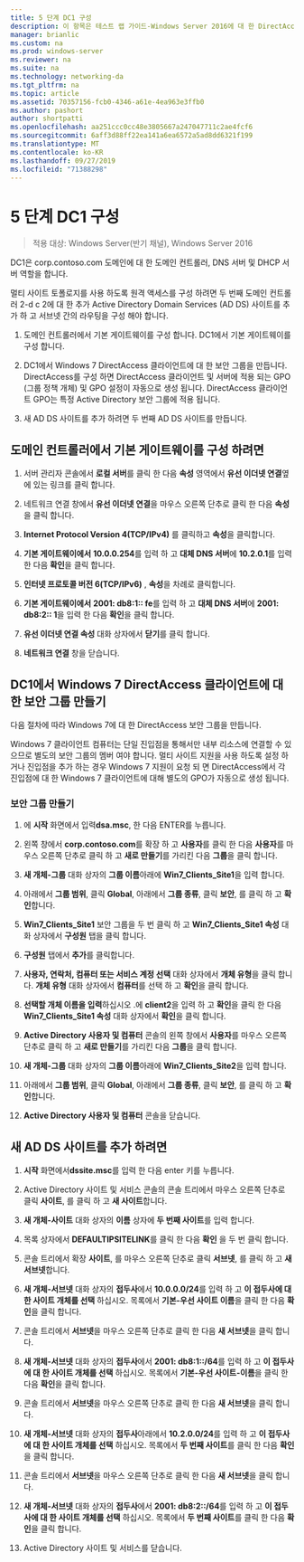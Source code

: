 ```yaml
---
title: 5 단계 DC1 구성
description: 이 항목은 테스트 랩 가이드-Windows Server 2016에 대 한 DirectAccess 멀티 사이트 배포 시연의 일부입니다.
manager: brianlic
ms.custom: na
ms.prod: windows-server
ms.reviewer: na
ms.suite: na
ms.technology: networking-da
ms.tgt_pltfrm: na
ms.topic: article
ms.assetid: 70357156-fcb0-4346-a61e-4ea963e3ffb0
ms.author: pashort
author: shortpatti
ms.openlocfilehash: aa251ccc0cc48e3805667a247047711c2ae4fcf6
ms.sourcegitcommit: 6aff3d88ff22ea141a6ea6572a5ad8dd6321f199
ms.translationtype: MT
ms.contentlocale: ko-KR
ms.lasthandoff: 09/27/2019
ms.locfileid: "71388298"
---
```

# <a name="step-5-configure-dc1"></a>5 단계 DC1 구성

>적용 대상: Windows Server(반기 채널), Windows Server 2016

DC1은 corp.contoso.com 도메인에 대 한 도메인 컨트롤러, DNS 서버 및 DHCP 서버 역할을 합니다.  
  
멀티 사이트 토폴로지를 사용 하도록 원격 액세스를 구성 하려면 두 번째 도메인 컨트롤러 2-d c 2에 대 한 추가 Active Directory Domain Services (AD DS) 사이트를 추가 하 고 서브넷 간의 라우팅을 구성 해야 합니다.  
  
1. 도메인 컨트롤러에서 기본 게이트웨이를 구성 합니다. DC1에서 기본 게이트웨이를 구성 합니다.  
  
2. DC1에서 Windows 7 DirectAccess 클라이언트에 대 한 보안 그룹을 만듭니다. DirectAccess를 구성 하면 DirectAccess 클라이언트 및 서버에 적용 되는 GPO (그룹 정책 개체) 및 GPO 설정이 자동으로 생성 됩니다. DirectAccess 클라이언트 GPO는 특정 Active Directory 보안 그룹에 적용 됩니다.  
  
3. 새 AD DS 사이트를 추가 하려면 두 번째 AD DS 사이트를 만듭니다.  
  
## <a name="to-configure-the-default-gateway-on-the-domain-controller"></a>도메인 컨트롤러에서 기본 게이트웨이를 구성 하려면  
  
1.  서버 관리자 콘솔에서 **로컬 서버**를 클릭 한 다음 **속성** 영역에서 **유선 이더넷 연결**옆에 있는 링크를 클릭 합니다.  
  
2.  네트워크 연결 창에서 **유선 이더넷 연결**을 마우스 오른쪽 단추로 클릭 한 다음 **속성**을 클릭 합니다.  
  
3.  **Internet Protocol Version 4(TCP/IPv4)** 를 클릭하고 **속성**을 클릭합니다.  
  
4.  **기본 게이트웨이에서** **10.0.0.254**를 입력 하 고 **대체 DNS 서버**에 **10.2.0.1**를 입력 한 다음 **확인**을 클릭 합니다.  
  
5.  **인터넷 프로토콜 버전 6(TCP/IPv6)** , **속성**을 차례로 클릭합니다.  
  
6.  **기본 게이트웨이에서** **2001: db8:1:: fe**를 입력 하 고 **대체 DNS 서버**에 **2001: db8:2:: 1**을 입력 한 다음 **확인**을 클릭 합니다.  
  
7.  **유선 이더넷 연결 속성** 대화 상자에서 **닫기**를 클릭 합니다.  
  
8.  **네트워크 연결** 창을 닫습니다.  
  
## <a name="create-security-groups-for-windows-7-directaccess-clients-on-dc1"></a>DC1에서 Windows 7 DirectAccess 클라이언트에 대 한 보안 그룹 만들기  
다음 절차에 따라 Windows 7에 대 한 DirectAccess 보안 그룹을 만듭니다.  
  
 Windows 7 클라이언트 컴퓨터는 단일 진입점을 통해서만 내부 리소스에 연결할 수 있으므로 별도의 보안 그룹의 멤버 여야 합니다. 멀티 사이트 지원을 사용 하도록 설정 하거나 진입점을 추가 하는 경우 Windows 7 지원이 요청 되 면 DirectAccess에서 각 진입점에 대 한 Windows 7 클라이언트에 대해 별도의 GPO가 자동으로 생성 됩니다.  
  
### <a name="create-security-groups"></a>보안 그룹 만들기  
  
1.  에 **시작** 화면에서 입력**dsa.msc**, 한 다음 ENTER를 누릅니다.  
  
2.  왼쪽 창에서 **corp.contoso.com**를 확장 하 고 **사용자**를 클릭 한 다음 **사용자**를 마우스 오른쪽 단추로 클릭 하 고 **새로 만들기**를 가리킨 다음 **그룹**을 클릭 합니다.  
  
3.  **새 개체-그룹** 대화 상자의 **그룹 이름**아래에 **Win7_Clients_Site1**을 입력 합니다.  
  
4.  아래에서 **그룹 범위**, 클릭 **Global**, 아래에서 **그룹 종류**, 클릭 **보안**, 를 클릭 하 고 **확인**합니다.  
  
5.  **Win7_Clients_Site1** 보안 그룹을 두 번 클릭 하 고 **Win7_Clients_Site1 속성** 대화 상자에서 **구성원** 탭을 클릭 합니다.  
  
6.  **구성원** 탭에서 **추가**를 클릭합니다.  
  
7.  **사용자, 연락처, 컴퓨터 또는 서비스 계정 선택** 대화 상자에서 **개체 유형**을 클릭 합니다. **개체 유형** 대화 상자에서 **컴퓨터**를 선택 하 고 **확인**을 클릭 합니다.  
  
8.  **선택할 개체 이름을 입력**하십시오 .에 **client2**을 입력 하 고 **확인**을 클릭 한 다음 **Win7_Clients_Site1 속성** 대화 상자에서 **확인**을 클릭 합니다.  
  
9. **Active Directory 사용자 및 컴퓨터** 콘솔의 왼쪽 창에서 **사용자**를 마우스 오른쪽 단추로 클릭 하 고 **새로 만들기**를 가리킨 다음 **그룹**을 클릭 합니다.  
  
10. **새 개체-그룹** 대화 상자의 **그룹 이름**아래에 **Win7_Clients_Site2**을 입력 합니다.  
  
11. 아래에서 **그룹 범위**, 클릭 **Global**, 아래에서 **그룹 종류**, 클릭 **보안**, 를 클릭 하 고 **확인**합니다.  
  
12. **Active Directory 사용자 및 컴퓨터** 콘솔을 닫습니다.  
  
## <a name="to-add-a-new-ad-ds-site"></a>새 AD DS 사이트를 추가 하려면  
  
1.  **시작** 화면에서**dssite.msc**를 입력 한 다음 enter 키를 누릅니다.  
  
2.  Active Directory 사이트 및 서비스 콘솔의 콘솔 트리에서 마우스 오른쪽 단추로 클릭 **사이트**, 를 클릭 하 고 **새 사이트**합니다.  
  
3.  **새 개체-사이트** 대화 상자의 **이름** 상자에 **두 번째 사이트**를 입력 합니다.  
  
4.  목록 상자에서 **DEFAULTIPSITELINK**를 클릭 한 다음 **확인** 을 두 번 클릭 합니다.  
  
5.  콘솔 트리에서 확장 **사이트**, 를 마우스 오른쪽 단추로 클릭 **서브넷**, 를 클릭 하 고 **새 서브넷**합니다.  
  
6.  **새 개체-서브넷** 대화 상자의 **접두사**에서 **10.0.0.0/24**를 입력 하 고 **이 접두사에 대 한 사이트 개체를 선택** 하십시오. 목록에서 **기본-우선 사이트 이름**을 클릭 한 다음 **확인**을 클릭 합니다.  
  
7.  콘솔 트리에서 **서브넷**을 마우스 오른쪽 단추로 클릭 한 다음 **새 서브넷**을 클릭 합니다.  
  
8.  **새 개체-서브넷** 대화 상자의 **접두사**에서 **2001: db8:1::/64**를 입력 하 고 **이 접두사에 대 한 사이트 개체를 선택** 하십시오. 목록에서 **기본-우선 사이트-이름**을 클릭 한 다음 **확인**을 클릭 합니다.  
  
9. 콘솔 트리에서 **서브넷**을 마우스 오른쪽 단추로 클릭 한 다음 **새 서브넷**을 클릭 합니다.  
  
10. **새 개체-서브넷** 대화 상자의 **접두사**아래에서 **10.2.0.0/24**를 입력 하 고 **이 접두사에 대 한 사이트 개체를 선택** 하십시오. 목록에서 **두 번째 사이트**를 클릭 한 다음 **확인**을 클릭 합니다.  
  
11. 콘솔 트리에서 **서브넷**을 마우스 오른쪽 단추로 클릭 한 다음 **새 서브넷**을 클릭 합니다.  
  
12. **새 개체-서브넷** 대화 상자의 **접두사**에서 **2001: db8:2::/64**를 입력 하 고 **이 접두사에 대 한 사이트 개체를 선택** 하십시오. 목록에서 **두 번째 사이트**를 클릭 한 다음 **확인**을 클릭 합니다.  
  
13. Active Directory 사이트 및 서비스를 닫습니다.  
  


